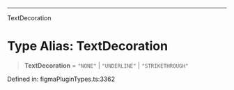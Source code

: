 ---

TextDecoration

# Type Alias: TextDecoration

> **TextDecoration** = `"NONE"` \| `"UNDERLINE"` \| `"STRIKETHROUGH"`

Defined in: figmaPluginTypes.ts:3362
